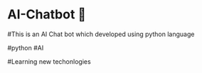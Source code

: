 # AI-Chatbot 🤖

#This is an AI Chat bot which developed using python language

#python #AI

#Learning new techonlogies